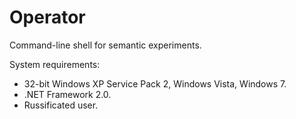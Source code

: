 # Operator
Command-line shell for semantic experiments. 

System requirements:
- 32-bit Windows XP Service Pack 2, Windows Vista, Windows 7.
- .NET Framework 2.0.
- Russificated user.

